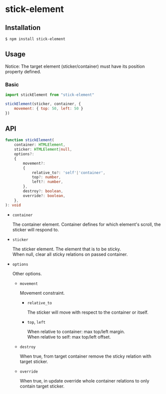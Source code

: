 # stick-element

## Installation

`$ npm install stick-element`

## Usage

Notice: The target element (sticker/container) must have its position property defined.

### Basic
```js
import stickElement from "stick-element"

stickElement(sticker, container, {
    movement: { top: 50, left: 50 }
})
```

## API

```ts
function stickElement(
    container: HTMLElement,
    sticker: HTMLElement|null,
    options?:
    {
        movement?:
        {
            relative_to?: 'self'|'container',
            top?: number,
            left?: number,
        },
        destroy?: boolean,
        override?: boolean,
    },
): void
```

- `container`

    The container element. Container defines for which element's scroll, the sticker will respond to.

- `sticker`

    The sticker element. The element that is to be sticky.  
    When null, clear all sticky relations on passed container.

- `options`

    Other options.

    - `movement`
    
        Movement constraint.

        - `relative_to`
        
            The sticker will move with respect to the container or itself.
        
        - `top`, `left`
        
            When relative to container: max top/left margin.  
            When relative to self: max top/left offset.

    - `destroy`
    
        When true, from target container remove the sticky relation with target sticker.
    
    - `override`

        When true, in update override whole container relations to only contain target sticker.